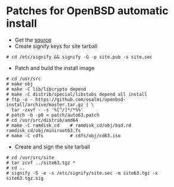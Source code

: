 # Patches for OpenBSD automatic install

* Get the [source](https://www.openbsd.org/anoncvs.html)
* Create signify keys for site tarball

```
# cd /etc/signify && signify -G -p site.pub -s site.sec
```
 
* Patch and build the install image

```
# cd /usr/src
# make obj
# make -C lib/libcrypto depend
# make -C distrib/special/libstubs depend all install
# ftp -o - https://github.com/osalmi/openbsd-install/archive/master.tar.gz | \
  tar -zxvf - -s '%[^/]*/*%%'
# patch -b -p0 < patch/auto63.patch
# cd /usr/src/distrib/amd64
# make -C ramdisk_cd    # ramdisk_cd/obj/bsd.rd ramdisk_cd/obj/miniroot63.fs
# make -C cdfs          # cdfs/obj/cd63.iso
```

* Create and sign the site tarball

```
# cd /usr/src/site
# tar zcvf ../site63.tgz *
# cd ..
# signify -S -e -s /etc/signify/site.sec -m site63.tgz -x site63.tgz.sig
```
